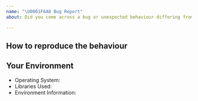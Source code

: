 ```yaml
---
name: "\U0001F6A8 Bug Report"
about: Did you come across a bug or unexpected behaviour differing from the docs?

---
```


## How to reproduce the behaviour
<!-- Include a code example or the steps that led to the problem. Please try to be as specific as possible. -->

## Your Environment
<!-- Include details of your environment.-->
* Operating System:
* Libraries Used:
* Environment Information:
